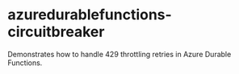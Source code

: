 # azuredurablefunctions-circuitbreaker

Demonstrates how to handle 429 throttling retries in Azure Durable Functions.
